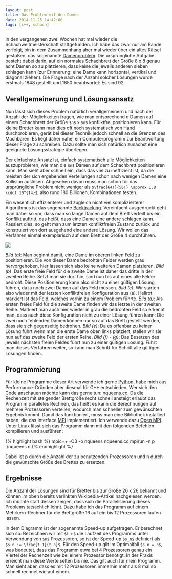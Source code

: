 ```yaml
---
layout: post
title: Das Problem mit den Damen
date: 2014-11-25 14:42:00
tags: [c++, schach]
---
```


In den vergangenen zwei Wochen hat mal wieder die Schachweltmeisterschaft stattgefunden. Ich habe das zwar nur am Rande verfolgt, bin in dem Zusammenhang aber mal wieder über ein altes Rätsel gestoßen, das sogenannte [Damenproblem][damenproblem]. Die ursprüngliche Aufgabe besteht dabei darin, auf ein normales Schachbrett der Größe 8 x 8 genau acht Damen so zu platzieren, dass keine die jeweils anderen sieben schlagen kann (zur Erinnerung: eine Dame kann horizontal, vertikal und diagonal ziehen). Die Frage nach der Anzahl solcher Lösungen wurde erstmals 1848 gestellt und 1850 beantwortet: Es sind 92.

## Verallgemeinerung und Lösungsansatz

Nun lässt sich dieses Problem natürlich verallgemeinern und nach der Anzahl der Möglichkeiten fragen, wie man entsprechend *n* Damen auf einem Schachbrett der Größe `$n$` x `$n$` konfliktfrei positionieren kann. Für kleine Bretter kann man dies oft noch systematisch von Hand durchprobieren, gerät bei dieser Technik jedoch schnell an die Grenzen des Machbaren. Es liegt daher nahe, ein Computerprogramm zur Beantwortung dieser Frage zu schreiben. Dazu sollte man sich natürlich zunächst eine geeignete Lösungsstrategie überlegen.

Der einfachste Ansatz ist, einfach systematisch alle Möglichkeiten auszuprobieren, wie man die `$n$` Damen auf dem Schachbrett positionieren kann. Man sieht aber schnell ein, dass das viel zu ineffizient ist, da die meisten der sich ergebenden Verteilungen schon nach wenigen Damen eine Kollision auslösen. Abgesehen davon muss man schon für das ursprüngliche Problem nicht weniger als `$\frac{64!}{56!} \approx 1.8 \cdot 10^{14}$`, also rund 180 Billionen, Kombinationen testen.

Ein wesentlich effizienterer und zugleich nicht viel komplizierterer Algorithmus ist das sogenannte [Backtracking][backtracking]. Vereinfacht ausgedrückt geht man dabei so vor, dass man so lange Damen auf dem Brett verteilt bis ein Konflikt auftritt, das heißt, dass eine Dame eine andere schlagen kann. Passiert dies, so geht man zum letzten konfliktfreien Zustand zurück und konstruiert von dort ausgehend eine andere Lösung. Wir wollen das Verfahren einmal exemplarisch auf dem Brett der Größe 4 durchführen.

![][example]

*Bild (a)*: Man beginnt damit, eine Dame im oberen linken Feld zu positionieren. Die von dieser Dame bedrohten Felder werden grau hervorgehoben, hier lassen sich also keine weiteren Damen platzieren. *Bild (b)*: Das erste freie Feld für die zweite Dame ist daher das dritte in der zweiten Reihe. Setzt man sie dort hin, sind nun bis auf eines alle Felder bedroht. Diese Positionierung kann also nicht zu einer gültigen Lösung führen, da ja noch zwei Damen auf das Feld müssen. *Bild (c)*: Wir starten also wieder mit der letzten konfliktfreien Konfiguration aus (a). Hellrot markiert ist das Feld, welches vorhin zu einem Problem führte. *Bild (d)*: Als ersten freies Feld für die zweite Dame finden wir das letzte in der zweiten Reihe. Markiert man auch hier wieder in grau die bedrohten Feld so erkennt man, dass auch diese Konfiguration nicht zu einer Lösung führen kann: Die zwei noch fehlenden Damen können nur so auf das Brett gestellt werden, dass sie sich gegenseitig bedrohen. *Bild (e)*: Da es offenbar zu keiner Lösung führt wenn man die erste Dame oben links platziert, stellen wir sie nun auf das zweite Feld der ersten Reihe. *Bild (f) - (g)*: Das Besetzen des jeweils nächsten freien Feldes führt nun zu einer gültigen Lösung. Führt man dieses Verfahren weiter, so kann man Schritt für Schritt alle gültigen Lösungen finden.

## Programmierung

Für kleine Programme dieser Art verwende ich gerne [Python][python], habe mich aus Performance-Gründen aber diesmal für C++ entschieden. Wer sich den Code anschauen möchte kann das gerne tun: [nqueens.cc][nqueens.cc]. Da die Rechenzeit mit steigender Brettgröße recht schnell ansteigt erlaubt das Programm paralleles Rechnen, das heißt es kann die Berechnungen auf mehrere Prozessoren verteilen, wodurch man schneller zum gewünschten Ergebnis kommt. Damit das funktioniert, muss man eine Bibliothek installiert haben, die das Interface [MPI][mpi] implementiert. Ich verwende dazu [Open MPI][openmpi]. Unter Linux lässt sich das Programm dann mit den folgenden Befehlen kompilieren und ausführen:

{% highlight bash %}
mpic++ -O3 -o nqueens nqueens.cc
mpirun -n p ./nqueens n
{% endhighlight %}

Dabei ist p durch die Anzahl der zu benutzenden Prozessoren und n durch die gewünschte Größe des Brettes zu ersetzen.

## Ergebnisse

Die Anzahl der Lösungen sind für Bretter bis zur Größe 26 x 26 bekannt und können im oben bereits verlinkten Wikipedia-Artikel nachgelesen werden. Ich möchte statt dessen zeigen, dass sich die Parallelisierung dieses Problems tatsächlich lohnt. Dazu habe ich das Programm auf einem Mehrkern-Rechner für die Brettgröße 16 auf ein bis 12 Prozessoren laufen lassen.

In dem Diagramm ist der sogenannte Speed-up aufgetragen. Er berechnet sich so: Bezeichnen wir mit `$t_n$` die Laufzeit des Programms unter Verwendung von `$n$` Prozessoren, so ist der Speed-up `$s_n$` definiert als `$s_n := \frac{t_1}{t_n}$`. Für den Speed-up gilt im Optimalfall `$s_n = n$`, was bedeutet, dass das Programm etwa bei 4 Prozessoren genau ein Viertel der Rechenzeit wie bei einem Prozessor benötigt. In der Praxis erreicht man diese Werte selten bis nie. Das gilt auch für mein Programm. Man sieht aber, dass es mit 12 Prozessoren immerhin mehr als 8 mal so schnell rechnet wie auf einem.


[backtracking]: http://de.wikipedia.org/wiki/Backtracking
[damenproblem]: http://de.wikipedia.org/wiki/Damenproblem
[example]: /media/images/chess.svg
[mpi]: http://de.wikipedia.org/wiki/Message_Passing_Interface
[nqueens.cc]: /media/code/nqueens.cc
[openmpi]: http://www.open-mpi.org/
[python]: http://www.python.org